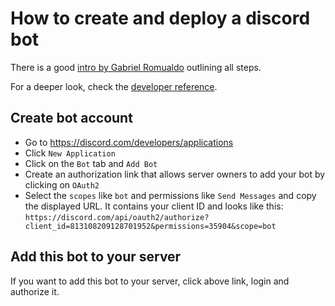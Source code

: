# How to create and deploy a discord bot

There is a good [intro by Gabriel Romualdo](https://xtrp.io/blog/2020/07/31/build-and-deploy-a-discord-bot-with-node-and-discordjs-in-5-minutes/) outlining all steps.

For a deeper look, check the [developer reference](https://discord.js.org/#/docs/main/stable/general/welcome).

## Create bot account

- Go to https://discord.com/developers/applications
- Click `New Application`
- Click on the `Bot` tab and `Add Bot`
- Create an authorization link that allows server owners to add your bot by clicking on `OAuth2`
- Select the `scopes` like `bot` and permissions like `Send Messages` and copy the displayed URL. It contains your client ID and looks like this:
  `https://discord.com/api/oauth2/authorize?client_id=813108209128701952&permissions=35904&scope=bot`

## Add this bot to your server

If you want to add this bot to your server, click above link, login and authorize it.
